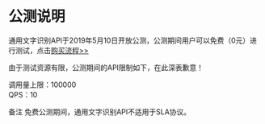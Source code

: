 # 公测说明

通用文字识别API于2019年5月10日开放公测，公测期间用户可以免费（0元）进行测试，点击[购买流程>>](../Pricing/Purchase-Process.md)

由于测试资源有限，公测期间的API限制如下，在此深表歉意！

调用量上限：100000   
QPS：10

备注
免费公测期间，通用文字识别API不适用于SLA协议。



